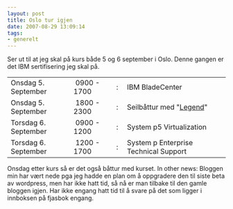 ```yaml
---
layout: post
title: Oslo tur igjen
date: 2007-08-29 13:09:14
tags: 
- generelt
---
```

Ser ut til at jeg skal på kurs både 5 og 6 september i Oslo. Denne gangen er det IBM sertifisering jeg skal på. <table><tr><td>Onsdag 5. September</td><td>&nbsp;0900 - 1700</td><td>&nbsp;:&nbsp;</td><td>IBM BladeCenter</td></tr><td>Onsdag 5. September</td><td>&nbsp;1800 - 2300</td><td>&nbsp;:&nbsp;</td><td>Seilbåttur med "<a href="http://www.legend.no/">Legend</a>"</td><tr><td>Torsdag 6. September</td><td>&nbsp;0900 - 1200</td><td>&nbsp;:&nbsp;</td><td>System p5 Virtualization</td></tr><tr><td>Torsdag 6. September</td><td>&nbsp;1200 - 1700</td><td>&nbsp;:&nbsp;</td><td>System p Enterprise Technical Support</td><td></td></tr></table> Onsdag etter kurs så er det også båttur med kurset. In other news: Bloggen min har vært nede pga jeg hadde en plan om å oppgradere den til siste beta av wordpress, men har ikke hatt tid, så nå er man tilbake til den gamle bloggen igjen. Har ikke engang hatt tid til å svare på det som ligger i innboksen på fjasbok engang.
